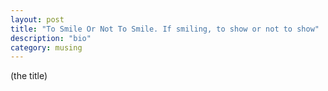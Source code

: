 ```yaml
---
layout: post
title: "To Smile Or Not To Smile. If smiling, to show or not to show"
description: "bio"
category: musing
---
```

(the title)